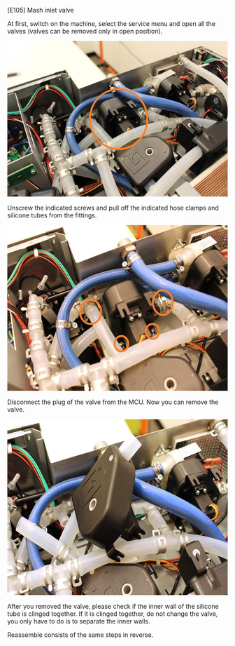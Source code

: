 \[E105\] Mash inlet valve

At first, switch on the machine, select the service menu and open all
the valves (valves can be removed only in open position).

<img src="./E105 - Mash inlet valve//media/image1.jpg" style="width:5.54688in;height:3.69485in" alt="Cef. beengedo szelep szereles 01.jpg" />

Unscrew the indicated screws and pull off the indicated hose clamps and
silicone tubes from the fittings.

<img src="./E105 - Mash inlet valve//media/image3.jpg" style="width:5.91146in;height:3.9377in" alt="Cef. beengedo szelep szereles 02.jpg" />

Disconnect the plug of the valve from the MCU. Now you can remove the
valve.

<img src="./E105 - Mash inlet valve//media/image2.jpg" style="width:6.26772in;height:4.18056in" alt="Cef. beengedo szelep szereles 03.jpg" />

After you removed the valve, please check if the inner wall of the
silicone tube is clinged together. If it is clinged together, do not
change the valve, you only have to do is to separate the inner walls.

Reassemble consists of the same steps in reverse.
